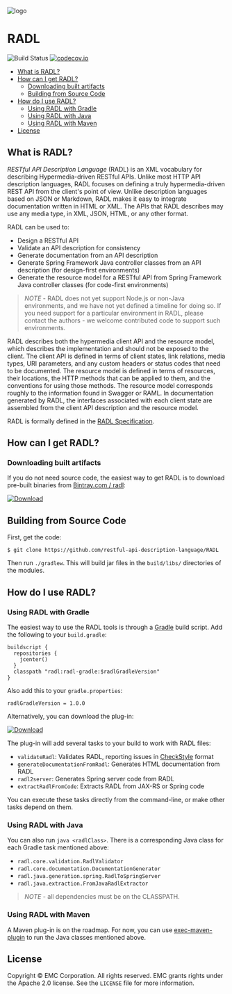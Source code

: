 ![logo](logo.png "Logo")

# RADL #

![Build Status](https://travis-ci.org/restful-api-description-language/RADL.svg?branch=master) [![codecov.io](https://img.shields.io/codecov/c/github/codecov/browser-extension.svg)](https://codecov.io/github/restful-api-description-language/RADL) 

* [What is RADL?](#What_is_RADL)
* [How can I get RADL?](#How_can_I_get_RADL)
  * [Downloading built artifacts](#Downloading_built_artifacts)  
  * [Building from Source Code](#Building_from_Source_Code)
* [How do I use RADL?](#How_do_I_use_RADL)
  * [Using RADL with Gradle](#Using_RADL_with_Gradle)
  * [Using RADL with Java](#Using_RADL_with_Java)
  * [Using RADL with Maven](#Using_RADL_with_Maven)
* [License](#License)


## <a name="What_is_RADL"/> What is RADL? ##

*RESTful API Description Language* (RADL) is an XML vocabulary for
describing Hypermedia-driven RESTful APIs.  Unlike most HTTP API description languages, RADL focuses on defining a truly hypermedia-driven REST API from the client's point of view. Unlike description languages based on JSON or Markdown, RADL makes it easy to integrate documentation written in HTML or XML. The APIs that RADL describes may use any media type, in XML, JSON, HTML, or any other format.

RADL can be used to:

* Design a RESTful API
* Validate an API description for consistency
* Generate documentation from an API description
* Generate Spring Framework Java controller classes from an API description (for design-first environments)
* Generate the resource model for a RESTful API from Spring Framework Java controller classes (for code-first environments)

> *NOTE* - RADL does not yet support Node.js or non-Java environments, and we have not yet defined a timeline for doing so. If you need support for a particular environment in RADL, please contact the authors - we welcome contributed code to support such environments.

RADL describes both the hypermedia client API and the resource model, which describes the implementation and should not be exposed to the client.
The client API is defined in terms of client states, link relations, media types, URI parameters, and any custom headers or status codes that need to be documented.  The resource model is defined in terms of resources, their locations, the HTTP methods that can be applied to them, and the conventions for using those methods.  The resource model corresponds roughly to the information found in Swagger or RAML. In documentation generated by RADL, the interfaces associated with each client state are assembled from the client API description and the resource model.

RADL is formally defined in the [RADL Specification](specification/spec.md).


##  <a name="How_can_I_get_RADL"/> How can I get RADL? ##

### <a name="Downloading_built_artifacts"/> Downloading built artifacts ###

If you do not need source code, the easiest way to get RADL is to download pre-built binaries from [Bintray.com / radl](https://bintray.com/radl/RADL):

[ ![Download](https://api.bintray.com/packages/radl/RADL/radl-core/images/download.svg) ](https://bintray.com/radl/RADL/radl-core/_latestVersion)

## <a name="Building_from_Source_Code"/> Building from Source Code

First, get the code:

```
$ git clone https://github.com/restful-api-description-language/RADL
```

Then run `./gradlew`. This will build jar files in the `build/libs/` directories of the modules.

##  <a name="How_do_I_use_RADL"/> How do I use RADL?

### <a name="Using_RADL_with_Gradle"/> Using RADL with Gradle ####

The easiest way to use the RADL tools is through a [Gradle](http://www.gradle.org/) build script.
Add the following to your `build.gradle`:

    buildscript {
      repositories {
        jcenter()
      }
      classpath "radl:radl-gradle:$radlGradleVersion"
    }

Also add this to your `gradle.properties`:

    radlGradleVersion = 1.0.0

Alternatively, you can download the plug-in:

[ ![Download](https://api.bintray.com/packages/radl/RADL/radl-gradle/images/download.svg) ](https://bintray.com/radl/RADL/radl-gradle/_latestVersion)


The plug-in will add several tasks to your build to work with RADL files:

* `validateRadl`: Validates RADL, reporting issues in [CheckStyle](http://checkstyle.sourceforge.net/) format
* `generateDocumentationFromRadl`: Generates HTML documentation from RADL
* `radl2server`: Generates Spring server code from RADL
* `extractRadlFromCode`: Extracts RADL from JAX-RS or Spring code

You can execute these tasks directly from the command-line, or make other tasks depend on them.

### <a name="Using_RADL_with_Java"/> Using RADL with Java ####

You can also run `java <radlClass>`. There is a corresponding Java class
for each Gradle task mentioned above:

* `radl.core.validation.RadlValidator`
* `radl.core.documentation.DocumentationGenerator`
* `radl.java.generation.spring.RadlToSpringServer`
* `radl.java.extraction.FromJavaRadlExtractor`

> *NOTE* - all dependencies must be on the CLASSPATH.

### <a name="Using_RADL_with_Maven"/> Using RADL with Maven ####

A Maven plug-in is on the roadmap. For now, you can use
[exec-maven-plugin](http://mojo.codehaus.org/exec-maven-plugin/java-mojo.html) to run the
Java classes mentioned above.


## <a name="License"/> License ##

Copyright © EMC Corporation. All rights reserved. EMC grants rights under the Apache 2.0 license.
See the `LICENSE` file for more information.

